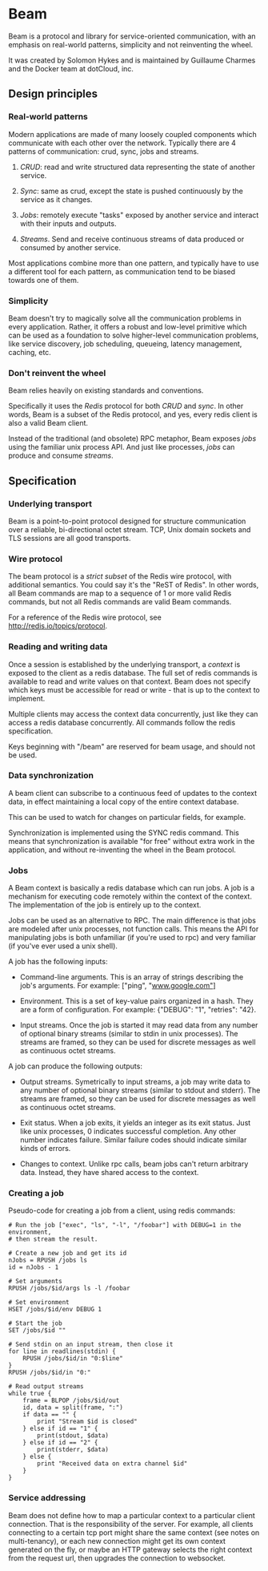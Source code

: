 # Beam

Beam is a protocol and library for service-oriented communication,
with an emphasis on real-world patterns, simplicity and not reinventing the wheel.

It was created by Solomon Hykes and is maintained by Guillaume Charmes and
the Docker team at dotCloud, inc.

## Design principles

### Real-world patterns

Modern applications are made of many loosely coupled components which communicate with each other
over the network. Typically there are 4 patterns of communication: crud, sync, jobs and streams.

1) *CRUD*: read and write structured data representing the state of another service.

2) *Sync*: same as crud, except the state is pushed continuously by the service as it changes.

3) *Jobs*: remotely execute "tasks" exposed by another service and interact with their inputs and outputs.

4) *Streams*. Send and receive continuous streams of data produced or consumed by another service.

Most applications combine more than one pattern, and typically have to use a different tool for each pattern,
as communication tend to be biased towards one of them.


### Simplicity

Beam doesn't try to magically solve all the communication problems in every application.
Rather, it offers a robust and low-level primitive which can be used as a foundation to solve
higher-level communication problems, like service discovery, job scheduling, queueing,
latency management, caching, etc.


### Don't reinvent the wheel

Beam relies heavily on existing standards and conventions.

Specifically it uses the *Redis* protocol for both *CRUD* and *sync*. In other words,
Beam is a subset of the Redis protocol, and yes, every redis client is also a valid Beam client.

Instead of the traditional (and obsolete) RPC metaphor, Beam exposes *jobs* using the familiar
unix process API. And just like processes, *jobs* can produce and consume *streams*.

## Specification


### Underlying transport

Beam is a point-to-point protocol designed for structure communication over a reliable, bi-directional octet stream.
TCP, Unix domain sockets and TLS sessions are all good transports.


### Wire protocol

The beam protocol is a *strict subset* of the Redis wire protocol, with additional semantics. You could say it's the "ReST of Redis".
In other words, all Beam commands are map to a sequence of 1 or more valid Redis commands, but not all Redis commands are valid Beam commands.

For a reference of the Redis wire protocol, see http://redis.io/topics/protocol.

### Reading and writing data

Once a session is established by the underlying transport, a *context* is exposed to the client as a redis database. The full set of redis
commands is available to read and write values on that context. Beam does not specify which keys must be accessible for read or write - that
is up to the context to implement.

Multiple clients may access the context data concurrently, just like they can access a redis database
concurrently. All commands follow the redis specification.

Keys beginning with "/beam" are reserved for beam usage, and should not be used.



### Data synchronization

A beam client can subscribe to a continuous feed of updates to the context data,
in effect maintaining a local copy of the entire context database.

This can be used to watch for changes on particular fields, for example.

Synchronization is implemented using the SYNC redis command. This means that synchronization
is available "for free" without extra work in the application, and without re-inventing the
wheel in the Beam protocol.

### Jobs

A Beam context is basically a redis database which can run jobs. A job is a mechanism for executing code remotely
within the context of the context. The implementation of the job is entirely up to the context.

Jobs can be used as an alternative to RPC. The main difference is that jobs are modeled after unix processes,
not function calls. This means the API for manipulating jobs is both unfamiliar (if you're used to rpc)
and very familiar (if you've ever used a unix shell).

A job has the following inputs:

* Command-line arguments. This is an array of strings describing the job's arguments. For example: ["ping", "www.google.com"]

* Environment. This is a set of key-value pairs organized in a hash. They are a form of configuration. For example: {"DEBUG": "1", "retries": "42}.

* Input streams. Once the job is started it may read data from any number of optional binary streams (similar to stdin in unix processes).
The streams are framed, so they can be used for discrete messages as well as continuous octet streams.

A job can produce the following outputs:

* Output streams. Symetrically to input streams, a job may write data to any number of optional binary streams (similar to stdout and stderr).
The streams are framed, so they can be used for discrete messages as well as continuous octet streams.

* Exit status. When a job exits, it yields an integer as its exit status. Just like unix processes, 0 indicates successful completion. Any other
number indicates failure. Similar failure codes should indicate similar kinds of errors.

* Changes to context. Unlike rpc calls, beam jobs can't return arbitrary data. Instead,
they have shared access to the context.

### Creating a job

Pseudo-code for creating a job from a client, using redis commands:

```
# Run the job ["exec", "ls", "-l", "/foobar"] with DEBUG=1 in the environment,
# then stream the result.

# Create a new job and get its id
nJobs = RPUSH /jobs ls
id = nJobs - 1

# Set arguments
RPUSH /jobs/$id/args ls -l /foobar

# Set environment
HSET /jobs/$id/env DEBUG 1

# Start the job
SET /jobs/$id ""

# Send stdin on an input stream, then close it
for line in readlines(stdin) {
	RPUSH /jobs/$id/in "0:$line"
}
RPUSH /jobs/$id/in "0:"

# Read output streams
while true {
	frame = BLPOP /jobs/$id/out
	id, data = split(frame, ":")
	if data == "" {
		print "Stream $id is closed"
	} else if id == "1" {
		print(stdout, $data)
	} else if id == "2" {
		print(stderr, $data)
	} else {
		print "Received data on extra channel $id"
	}
}
```


### Service addressing

Beam does not define how to map a particular context to a particular client connection. That is
the responsibility of the server. For example, all clients connecting to a certain tcp port might
share the same context (see notes on multi-tenancy), or each new connection might get its own
context generated on the fly, or maybe an HTTP gateway selects the right context from the request
url, then upgrades the connection to websocket.
